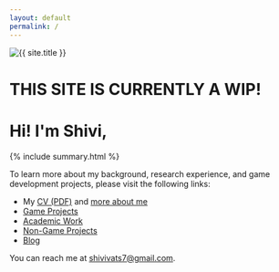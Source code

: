 ```yaml
---
layout: default
permalink: /
---
```


<div class="row justify-content-center align-items-center p-4">
  <div class="col-lg-4 col-md-6 text-center mt-4">
    <!-- Fine Circle Responsive Image -->
    <div id="container" class="my-2">
      <div id="dummy"></div>
      <div id="element">
        <img src="{{ site.author.image }}" alt="{{ site.title }}" class="circle-image wow animated zoomIn" data-wow-delay=".1s">
      </div>
    </div>
  </div>
</div>
<div class="text-left wow animated slideInUp" data-wow-delay=".15s">
    <h1 class="display-6">THIS SITE IS CURRENTLY A WIP!</h1>
    <h1 class="display-4"> Hi! I'm Shivi, </h1>
    {% include summary.html %}
    <p>To learn more about my background, research experience, and game development projects, please visit the following links:</p>
    <ul>
      <li>My <a class="link-underline link-underline-opacity-0 link-underline-opacity-75-hover" href="#">CV (PDF)</a> and <a class="link-underline link-underline-opacity-0 link-underline-opacity-75-hover" href="/about">more about me</a></li>
      <li><a class="link-underline link-underline-opacity-0 link-underline-opacity-75-hover" href="/projects">Game Projects</a></li>
      <li><a class="link-underline link-underline-opacity-0 link-underline-opacity-75-hover" href="/academic-work">Academic Work</a></li>
      <li><a class="link-underline link-underline-opacity-0 link-underline-opacity-75-hover" href="/other-work">Non-Game Projects</a></li>
      <li><a class="link-underline link-underline-opacity-0 link-underline-opacity-75-hover" href="/blog">Blog</a></li>
    </ul>
    <!-- <p>To download my CV as a PDF, <a class="link-underline link-underline-opacity-0 link-underline-opacity-75-hover" href="#">click here</a>.</p>
    <p>To know more about me, <a class="link-underline link-underline-opacity-0 link-underline-opacity-75-hover" href="/about">click here</a>.</p>
    <p>To see some of the games I've worked on, <a class="link-underline link-underline-opacity-0 link-underline-opacity-75-hover"  href="/projects">click here</a>.</p>
    <p>To see non-games projects I've worked on <a class="link-underline link-underline-opacity-0 link-underline-opacity-75-hover"  href="/other-work">click here</a>.</p>
    <p>To see my academic work, including published papers and teaching experience, <a class="link-underline link-underline-opacity-0 link-underline-opacity-75-hover"  href="/academic-work">click here</a>.</p>
    <p>To read my blog with dev logs, reflections, thoughts about my D&D campaign, and more, <a class="link-underline link-underline-opacity-0 link-underline-opacity-75-hover"  href="/blog">click here</a>.</p> -->
    <p>You can reach me at <a class="link-underline link-underline-opacity-0 link-underline-opacity-75-hover" href="mailto:shivivats7@gmail.com">shivivats7@gmail.com</a>.</p>
</div>